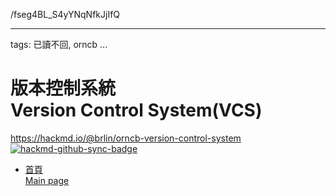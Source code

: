 
/fseg4BL_S4yYNqNfkJjIfQ

---
tags: 已讀不回, orncb
...

# 版本控制系統<br>Version Control System(VCS)

<https://hackmd.io/@brlin/orncb-version-control-system><br>[![hackmd-github-sync-badge](https://hackmd.io/mvNRDxYWRsqxPxmx0VCURg/badge)](https://hackmd.io/mvNRDxYWRsqxPxmx0VCURg)

* [首頁<br>Main page](/mvNRDxYWRsqxPxmx0VCURg)

